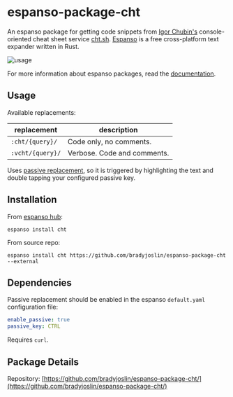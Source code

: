 # espanso-package-cht

An espanso package for getting code snippets from [Igor Chubin's](https://github.com/chubin) console-oriented cheat sheet service [cht.sh](https://cht.sh). [Espanso](https://espanso.org/) is a free cross-platform text expander written in Rust.

![usage](./images/chtjs.gif)

For more information about espanso packages, read the [documentation](https://espanso.org/docs/).

## Usage

Available replacements:

| replacement      | description                 |
| ---------------- | --------------------------- |
| `:cht/{query}/`  | Code only, no comments.     |
| `:vcht/{query}/` | Verbose. Code and comments. |

Uses [passive replacement](https://espanso.org/docs/passive-mode/), so it is triggered by highlighting the text and double tapping your configured passive key.

## Installation

From [espanso hub](https://hub.espanso.org/packages/cht/):

```
espanso install cht
```

From source repo:

```
espanso install cht https://github.com/bradyjoslin/espanso-package-cht --external
```

## Dependencies

Passive replacement should be enabled in the espanso `default.yaml` configuration file:

```yaml
enable_passive: true
passive_key: CTRL
```

Requires `curl`.

## Package Details

Repository: [https://github.com/bradyjoslin/espanso-package-cht/](https://github.com/bradyjoslin/espanso-package-cht/)

